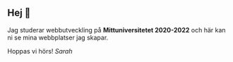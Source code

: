 ## Hej 👋

Jag studerar webbutveckling på **Mittuniversitetet 2020-2022** och här kan ni se mina webbplatser jag skapar.

Hoppas vi hörs!
*Sarah*
